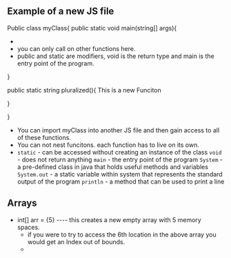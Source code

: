 ## Example of a new JS file

Public class myClass{
public static void main(string[] args){

- <YOU CANT CALL FUNCTIONS HERE BECAUSE THIS IS A FUNCTION>
- you can only call on other functions here.
- public and static are modifiers, void is the return type and main is the entry point of the program.

}

public static string pluralized(){
This is a new Funciton

}

}

- You can import myClass into another JS file and then gain access to all of these functions. 
- You can not nest funcitons. each function has to live on its own.
- `static` - can be accessed without creating an instance of the class
   `void` - does not return anything
   `main` - the entry point of the program
   `System` - a pre-defined class in java that holds useful methods and variables
   `System.out` - a static variable within system that represents the standard output of the program
   `println` - a method that can be used to print a line

## Arrays

- int[] arr = {5} ---- this creates a new empty array with 5 memory spaces.
	- if you were to try to access the 6th location in the above array you would get an Index out of bounds.
	- 